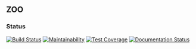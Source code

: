 ## ZOO

### Status
[![Build Status](https://travis-ci.com/LetayB/zoo.svg?branch=master)](https://travis-ci.com/LetayB/zoo)
[![Maintainability](https://api.codeclimate.com/v1/badges/d47ded4839fbfa524606/maintainability)](https://codeclimate.com/github/LetayB/zoo/maintainability)
[![Test Coverage](https://api.codeclimate.com/v1/badges/d47ded4839fbfa524606/test_coverage)](https://codeclimate.com/github/LetayB/zoo/test_coverage)
[![Documentation Status](https://readthedocs.org/projects/zoodocs/badge/?version=latest)](https://zoodocs.readthedocs.io/en/latest/?badge=latest)